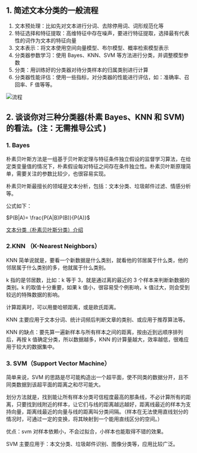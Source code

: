 ## 1. 简述文本分类的一般流程

1. 文本预处理：比如先对文本进行分词、去除停用词、词形规范化等
2. 特征选择和特征提取：高维特征中存在噪声，要进行特征提取，选择最有代表性的词作为文本的特征向量
3. 文本表示：将文本使用空间向量模型、布尔模型、概率检索模型表示
4. 分类器参数学习：使用 Bayes、KNN、SVM 等方法进行分类，并调整模型参数
5. 分类：用训练好的分类器对待分类样本的归属类别进行计算
6. 分类器性能评估：使用一些指标，对分类器的性能进行评估，如：准确率、召回率、F 值等等。

![流程](https://s1.ax1x.com/2022/12/13/z56MRg.png)

## 2. 谈谈你对三种分类器(朴素 Bayes、KNN 和 SVM)的看法。(注：无需推导公式 )

### 1. Bayes

朴素贝叶斯方法是一组基于贝叶斯定理与特征条件独立假设的监督学习算法，在给定类变量值的情况下，朴素假设每对特征之间存在条件独立性。朴素贝叶斯原理简单，需要关注的参数比较少，也很容易实现。

朴素贝叶斯最擅长的领域是文本分析，包括：文本分类、垃圾邮件过滤、情感分析等。

公式如下：

$P(B|A)= \frac{P(A|B)P(B)}{P(A)}$

[文本分类（朴素贝叶斯分类）介绍](https://blog.csdn.net/qq_42374697/article/details/113413359)

### 2.KNN （K-Nearest Neighbors）

KNN 简单说就是，要看一个新数据是什么类别，就看他的邻居属于什么类，他的邻居属于什么类别的多，他就属于什么类别。

k 指的是邻居数，比如：k 等于 3，就是通过离的最近的 3 个样本来判断新数据的类别。k 的取值十分重要，如果 k 值小，很容易受个例影响，k 值过大，则会受到较远的特殊数据的影响。

计算距离时，可以用曼哈顿距离，或是欧氏距离。

KNN 主要应用于文本分词、统计词频后判断文章的类别、或应用于推荐算法等。

KNN 的缺点：要先算一遍新样本与所有样本之间的距离，按由近到远顺序排列后，再按 k 值确定分类，所以数据越多，KNN 的计算量越大，效率越低，很难应用于较大的数据集中。

### 3. SVM（Support Vector Machine）

简单来说，SVM 的思路是尽可能构造出一个超平面，使不同类的数据分开，且不同类数据到该超平面的距离之和尽可能大。

划分方法就是，找到能让所有样本分类可信程度最高的那条线，不必计算所有的距离，只要找到线附近的样本，让它们与线的距离越远越好，距离线最近的样本为支持向量，距离线最近的向量与线的距离叫分类间隔。（样本在无法使用直线划分的情况时，可通过一定的变换，将其映射到一个能用直线区分的空间。）

优点：svm 对样本依赖小，不会过拟合，小样本也能取得不错的效果。

SVM 主要应用于：本文分类、垃圾邮件识别、图像分类等，应用比较广泛。
